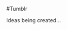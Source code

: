 
[](https://github.com/outlivo/tumblr/assets/117786792/21462868-d6b8-4bba-8c74-0aa45da8f84f)

#Tumblr

Ideas being created...
